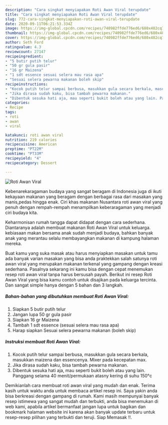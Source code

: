 ```yaml
---
description: "Cara singkat menyiapakan Roti Awan Viral terupdate"
title: "Cara singkat menyiapakan Roti Awan Viral terupdate"
slug: 772-cara-singkat-menyiapakan-roti-awan-viral-terupdate
date: 2020-09-11T06:21:53.334Z
image: https://img-global.cpcdn.com/recipes/740982ffde776ed6/680x482cq70/roti-awan-viral-foto-resep-utama.jpg
thumbnail: https://img-global.cpcdn.com/recipes/740982ffde776ed6/680x482cq70/roti-awan-viral-foto-resep-utama.jpg
cover: https://img-global.cpcdn.com/recipes/740982ffde776ed6/680x482cq70/roti-awan-viral-foto-resep-utama.jpg
author: Seth Ford
ratingvalue: 4.3
reviewcount: 27147
recipeingredient:
- "5 butir putih telur"
- "50 gr gula pasir"
- "16 gr Maizena"
- "1 sdt essence sesuai selera mau rasa apa"
- "Sesuai selera pewarna makanan boleh skip"
recipeinstructions:
- "Kocok putih telur sampai berbusa, masukkan gula secara berkala, masukkan maizena dan essencenya. Mixer pada kecepatan max."
- "Jika dirasa sudah kaku, bisa tambah pewarna makanan."
- "Dibentuk sesuka hati aja, mau seperti bukit boleh atau yang lain. Panggang selama 40 menit/permukaan atasny kering di suhu 150°c"
categories:
- Recipe
tags:
- roti
- awan
- viral

katakunci: roti awan viral 
nutrition: 219 calories
recipecuisine: American
preptime: "PT22M"
cooktime: "PT33M"
recipeyield: "4"
recipecategory: Dessert

---
```



![Roti Awan Viral](https://img-global.cpcdn.com/recipes/740982ffde776ed6/680x482cq70/roti-awan-viral-foto-resep-utama.jpg)

Kebenarekaragaman budaya yang sangat beragam di Indonesia juga di ikuti kekayaan makanan yang beragam dengan berbagai rasa dari masakan yang manis,pedas hingga enak. Ciri khas makanan Nusantara roti awan viral yang penuh dengan rempah-rempah menampilkan keberaragaman yang menjadi ciri budaya kita.




Keharmonisan rumah tangga dapat didapat dengan cara sederhana. Diantaranya adalah membuat makanan Roti Awan Viral untuk keluarga. kebiasaan makan bersama anak sudah menjadi budaya, bahkan banyak anak yang merantau selalu membayangkan makanan di kampung halaman mereka.

Buat kamu yang suka masak atau harus menyiapkan masakan untuk tamu ada banyak varian masakan yang bisa anda praktekkan salah satunya roti awan viral yang merupakan makanan terkenal yang gampang dengan kreasi sederhana. Pasalnya sekarang ini kamu bisa dengan cepat menemukan resep roti awan viral tanpa harus bersusah payah.
Berikut ini resep Roti Awan Viral yang bisa kamu contoh untuk disajikan pada keluarga tercinta. Dan sangat simple hanya dengan 5 bahan dan 3 langkah.


<!--inarticleads1-->

##### Bahan-bahan yang dibutuhkan membuat Roti Awan Viral:

1. Siapkan 5 butir putih telur
1. Jangan lupa 50 gr gula pasir
1. Siapkan 16 gr Maizena
1. Tambah 1 sdt essence (sesuai selera mau rasa apa)
1. Harap siapkan Sesuai selera pewarna makanan (boleh skip)




<!--inarticleads2-->

##### Instruksi membuat  Roti Awan Viral:

1. Kocok putih telur sampai berbusa, masukkan gula secara berkala, masukkan maizena dan essencenya. Mixer pada kecepatan max.
1. Jika dirasa sudah kaku, bisa tambah pewarna makanan.
1. Dibentuk sesuka hati aja, mau seperti bukit boleh atau yang lain. Panggang selama 40 menit/permukaan atasny kering di suhu 150°c




Demikianlah cara membuat roti awan viral yang mudah dan enak. Terima kasih untuk waktu anda untuk membaca artikel resep ini. Saya yakin anda bisa berkreasi dengan gampang di rumah. Kami masih mempunyai banyak resep istimewa yang sangat mudah dan terbukti, anda bisa menemukan di web kami, apabila artikel bermanfaat jangan lupa untuk bagikan dan bookmark halaman website ini karena akan banyak update terbaru untuk resep-resep pilihan yang terbukti dan teruji. Siap Memasak !!. 
